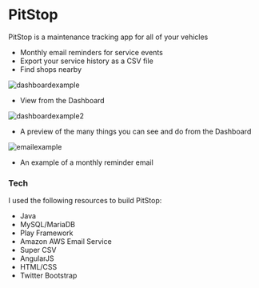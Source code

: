 # PitStop

PitStop is a maintenance tracking app for all of your vehicles

  - Monthly email reminders for service events
  - Export your service history as a CSV file
  - Find shops nearby
  
![dashboardexample](https://user-images.githubusercontent.com/24253287/28281541-152ca460-6aed-11e7-8921-e1ac6dc95205.JPG)
* View from the Dashboard

![dashboardexample2](https://user-images.githubusercontent.com/24253287/28281559-2320f544-6aed-11e7-8df2-bba6211de30b.JPG)
* A preview of the many things you can see and do from the Dashboard

![emailexample](https://user-images.githubusercontent.com/24253287/28281545-1ac8ff54-6aed-11e7-8080-8710eab9bc6c.JPG)
* An example of a monthly reminder email

### Tech
I used the following resources to build PitStop:

* Java
* MySQL/MariaDB
* Play Framework
* Amazon AWS Email Service
* Super CSV
* AngularJS
* HTML/CSS
* Twitter Bootstrap
